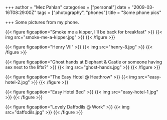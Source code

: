 +++
author = "Mez Pahlan"
categories = ["personal"]
date = "2009-03-16T08:29:00Z"
tags = ["photography", "phones"]
title = "Some phone pics"

+++
Some pictures from my phone.

{{< figure figcaption="Smoke me a kipper, I'll be back for breakfast" >}}
    {{< img src="smoke-me-a-kipper.jpg" >}}
{{< /figure >}}

<!--more-->

{{< figure figcaption="Henry VII" >}}
    {{< img src="henry-8.jpg" >}}
{{< /figure >}}

{{< figure figcaption="Ghost hands at Elephant &amp; Castle or someone having sex next to the lifts?" >}}
    {{< img src="ghost-hands.jpg" >}}
{{< /figure >}}

{{< figure figcaption="The Easy Hotel @ Heathrow" >}}
    {{< img src="easy-hotel-2.jpg" >}}
{{< /figure >}}

{{< figure figcaption="Easy Hotel Bed" >}}
    {{< img src="easy-hotel-1.jpg" >}}
{{< /figure >}}

{{< figure figcaption="Lovely Daffodils @ Work" >}}
    {{< img src="daffodils.jpg" >}}
{{< /figure >}}
